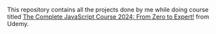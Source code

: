 This repository contains all the projects done by me while doing course titled [The Complete JavaScript Course 2024: From Zero to Expert!](https://www.udemy.com/course/the-complete-javascript-course/) from Udemy.

